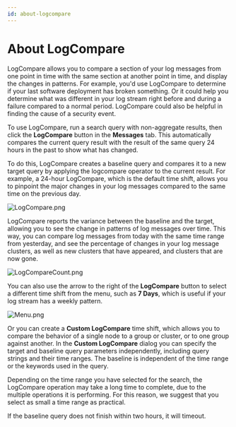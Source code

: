 ```yaml
---
id: about-logcompare
---
```


# About LogCompare

LogCompare allows you to compare a section of your log messages from one point in time with the same section at another point in time, and display the changes in patterns. For example, you'd use LogCompare to determine if your last software deployment has broken something. Or it could help you determine what was different in your log stream right before and during a failure compared to a normal period.  LogCompare could also be helpful in finding the cause of a security event.

To use LogCompare, run a search query with non-aggregate results, then click the **LogCompare** button in the **Messages** tab. This automatically compares the current query result with the result of the same query 24 hours in the past to show what has changed.

To do this, LogCompare creates a baseline query and compares it to a new target query by applying the logcompare operator to the current result. For example, a 24-hour LogCompare, which is the default time shift, allows you to pinpoint the major changes in your log messages compared to the same time on the previous day.

![LogCompare.png](/img/search/logcompare/logcompare.png)

LogCompare reports the variance between the baseline and the target, allowing you to see the change in patterns of log messages over time.
This way, you can compare log messages from today with the same time range from yesterday, and see the percentage of changes in your log message clusters, as well as new clusters that have appeared, and clusters that are now gone.

![LogCompareCount.png](/img/search/logcompare/logcomparecount.png)

You can also use the arrow to the right of the **LogCompare** button to select a different time shift from the menu, such as **7 Days**, which is useful if your log stream has a weekly pattern.

![Menu.png](/img/search/logcompare/menu.png)

Or you can create a **Custom LogCompare** time shift, which allows you to compare the behavior of a single node to a group or cluster, or to one group against another. In the **Custom LogCompare** dialog you can specify the target and baseline query parameters independently, including query strings and their time ranges. The baseline is independent of the time range or the keywords used in the query.

Depending on the time range you have selected for the search, the LogCompare operation may take a long time to complete, due to the multiple operations it is performing. For this reason, we suggest that you select as small a time range as practical.

If the baseline query does not finish within two hours, it will timeout.
